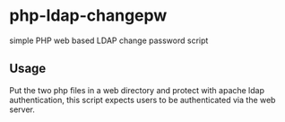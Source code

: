 php-ldap-changepw
=================

simple PHP web based LDAP change password script

Usage
-----

Put the two php files in a web directory and protect with 
apache ldap authentication, this script expects users to be
authenticated via the web server.

